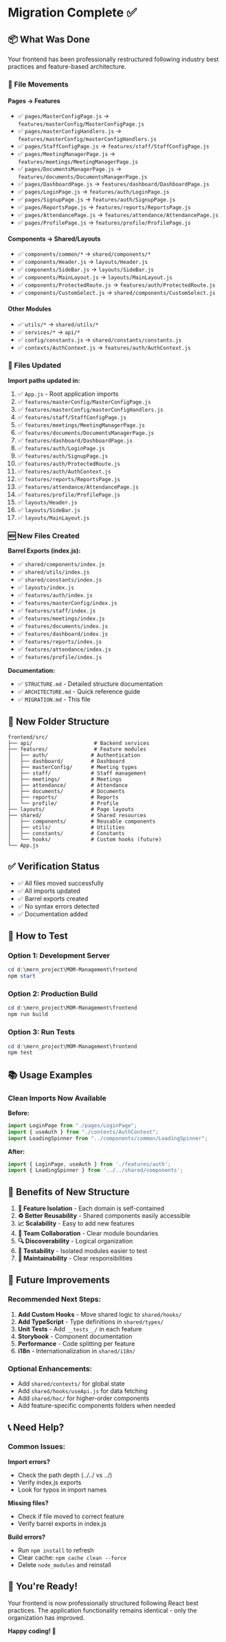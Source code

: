 # Migration Complete ✅

## 📦 What Was Done

Your frontend has been professionally restructured following industry best practices and feature-based architecture.

### 🔄 File Movements

#### Pages → Features
- ✅ `pages/MasterConfigPage.js` → `features/masterConfig/MasterConfigPage.js`
- ✅ `pages/masterConfigHandlers.js` → `features/masterConfig/masterConfigHandlers.js`
- ✅ `pages/StaffConfigPage.js` → `features/staff/StaffConfigPage.js`
- ✅ `pages/MeetingManagerPage.js` → `features/meetings/MeetingManagerPage.js`
- ✅ `pages/DocumentsManagerPage.js` → `features/documents/DocumentsManagerPage.js`
- ✅ `pages/DashboardPage.js` → `features/dashboard/DashboardPage.js`
- ✅ `pages/LoginPage.js` → `features/auth/LoginPage.js`
- ✅ `pages/SignupPage.js` → `features/auth/SignupPage.js`
- ✅ `pages/ReportsPage.js` → `features/reports/ReportsPage.js`
- ✅ `pages/AttendancePage.js` → `features/attendance/AttendancePage.js`
- ✅ `pages/ProfilePage.js` → `features/profile/ProfilePage.js`

#### Components → Shared/Layouts
- ✅ `components/common/*` → `shared/components/*`
- ✅ `components/Header.js` → `layouts/Header.js`
- ✅ `components/SideBar.js` → `layouts/SideBar.js`
- ✅ `components/MainLayout.js` → `layouts/MainLayout.js`
- ✅ `components/ProtectedRoute.js` → `features/auth/ProtectedRoute.js`
- ✅ `components/CustomSelect.js` → `shared/components/CustomSelect.js`

#### Other Modules
- ✅ `utils/*` → `shared/utils/*`
- ✅ `services/*` → `api/*`
- ✅ `config/constants.js` → `shared/constants/constants.js`
- ✅ `contexts/AuthContext.js` → `features/auth/AuthContext.js`

### 📝 Files Updated

**Import paths updated in:**
1. ✅ `App.js` - Root application imports
2. ✅ `features/masterConfig/MasterConfigPage.js`
3. ✅ `features/masterConfig/masterConfigHandlers.js`
4. ✅ `features/staff/StaffConfigPage.js`
5. ✅ `features/meetings/MeetingManagerPage.js`
6. ✅ `features/documents/DocumentsManagerPage.js`
7. ✅ `features/dashboard/DashboardPage.js`
8. ✅ `features/auth/LoginPage.js`
9. ✅ `features/auth/SignupPage.js`
10. ✅ `features/auth/ProtectedRoute.js`
11. ✅ `features/auth/AuthContext.js`
12. ✅ `features/reports/ReportsPage.js`
13. ✅ `features/attendance/AttendancePage.js`
14. ✅ `features/profile/ProfilePage.js`
15. ✅ `layouts/Header.js`
16. ✅ `layouts/SideBar.js`
17. ✅ `layouts/MainLayout.js`

### 🆕 New Files Created

**Barrel Exports (index.js):**
- ✅ `shared/components/index.js`
- ✅ `shared/utils/index.js`
- ✅ `shared/constants/index.js`
- ✅ `layouts/index.js`
- ✅ `features/auth/index.js`
- ✅ `features/masterConfig/index.js`
- ✅ `features/staff/index.js`
- ✅ `features/meetings/index.js`
- ✅ `features/documents/index.js`
- ✅ `features/dashboard/index.js`
- ✅ `features/reports/index.js`
- ✅ `features/attendance/index.js`
- ✅ `features/profile/index.js`

**Documentation:**
- ✅ `STRUCTURE.md` - Detailed structure documentation
- ✅ `ARCHITECTURE.md` - Quick reference guide
- ✅ `MIGRATION.md` - This file

## 🎯 New Folder Structure

```
frontend/src/
├── api/                    # Backend services
├── features/               # Feature modules
│   ├── auth/              # Authentication
│   ├── dashboard/         # Dashboard
│   ├── masterConfig/      # Meeting types
│   ├── staff/             # Staff management
│   ├── meetings/          # Meetings
│   ├── attendance/        # Attendance
│   ├── documents/         # Documents
│   ├── reports/           # Reports
│   └── profile/           # Profile
├── layouts/               # Page layouts
├── shared/                # Shared resources
│   ├── components/        # Reusable components
│   ├── utils/             # Utilities
│   ├── constants/         # Constants
│   └── hooks/             # Custom hooks (future)
└── App.js
```

## ✅ Verification Status

- ✅ All files moved successfully
- ✅ All imports updated
- ✅ Barrel exports created
- ✅ No syntax errors detected
- ✅ Documentation added

## 🚀 How to Test

### Option 1: Development Server
```powershell
cd d:\mern_project\MOM-Management\frontend
npm start
```

### Option 2: Production Build
```powershell
cd d:\mern_project\MOM-Management\frontend
npm run build
```

### Option 3: Run Tests
```powershell
cd d:\mern_project\MOM-Management\frontend
npm test
```

## 📚 Usage Examples

### Clean Imports Now Available

**Before:**
```javascript
import LoginPage from "./pages/LoginPage";
import { useAuth } from "./contexts/AuthContext";
import LoadingSpinner from "../components/common/LoadingSpinner";
```

**After:**
```javascript
import { LoginPage, useAuth } from './features/auth';
import { LoadingSpinner } from '../../shared/components';
```

## 🎨 Benefits of New Structure

1. **🎯 Feature Isolation** - Each domain is self-contained
2. **♻️ Better Reusability** - Shared components easily accessible
3. **📈 Scalability** - Easy to add new features
4. **👥 Team Collaboration** - Clear module boundaries
5. **🔍 Discoverability** - Logical organization
6. **🧪 Testability** - Isolated modules easier to test
7. **📖 Maintainability** - Clear responsibilities

## 🔮 Future Improvements

### Recommended Next Steps:
1. **Add Custom Hooks** - Move shared logic to `shared/hooks/`
2. **Add TypeScript** - Type definitions in `shared/types/`
3. **Unit Tests** - Add `__tests__/` in each feature
4. **Storybook** - Component documentation
5. **Performance** - Code splitting per feature
6. **i18n** - Internationalization in `shared/i18n/`

### Optional Enhancements:
- Add `shared/contexts/` for global state
- Add `shared/hooks/useApi.js` for data fetching
- Add `shared/hoc/` for higher-order components
- Add feature-specific components folders when needed

## 📞 Need Help?

### Common Issues:

**Import errors?**
- Check the path depth (../../ vs ../)
- Verify index.js exports
- Look for typos in import names

**Missing files?**
- Check if file moved to correct feature
- Verify barrel exports in index.js

**Build errors?**
- Run `npm install` to refresh
- Clear cache: `npm cache clean --force`
- Delete `node_modules` and reinstall

## 🎉 You're Ready!

Your frontend is now professionally structured following React best practices. The application functionality remains identical - only the organization has improved.

**Happy coding! 🚀**
